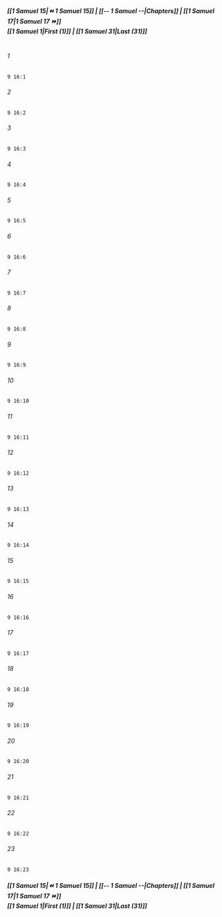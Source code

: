 
##### **[[1 Samuel 15|⏪ 1 Samuel 15]] | [[-- 1 Samuel --|Chapters]] | [[1 Samuel 17|1 Samuel 17 ⏩]]**<br>**[[1 Samuel 1|First (1)]] | [[1 Samuel 31|Last (31)]]**<br><br>

###### 1
``` verse
9 16:1
```
###### 2
``` verse
9 16:2
```
###### 3
``` verse
9 16:3
```
###### 4
``` verse
9 16:4
```
###### 5
``` verse
9 16:5
```
###### 6
``` verse
9 16:6
```
###### 7
``` verse
9 16:7
```
###### 8
``` verse
9 16:8
```
###### 9
``` verse
9 16:9
```
###### 10
``` verse
9 16:10
```
###### 11
``` verse
9 16:11
```
###### 12
``` verse
9 16:12
```
###### 13
``` verse
9 16:13
```
###### 14
``` verse
9 16:14
```
###### 15
``` verse
9 16:15
```
###### 16
``` verse
9 16:16
```
###### 17
``` verse
9 16:17
```
###### 18
``` verse
9 16:18
```
###### 19
``` verse
9 16:19
```
###### 20
``` verse
9 16:20
```
###### 21
``` verse
9 16:21
```
###### 22
``` verse
9 16:22
```
###### 23
``` verse
9 16:23
```

##### **[[1 Samuel 15|⏪ 1 Samuel 15]] | [[-- 1 Samuel --|Chapters]] | [[1 Samuel 17|1 Samuel 17 ⏩]]**<br>**[[1 Samuel 1|First (1)]] | [[1 Samuel 31|Last (31)]]**
